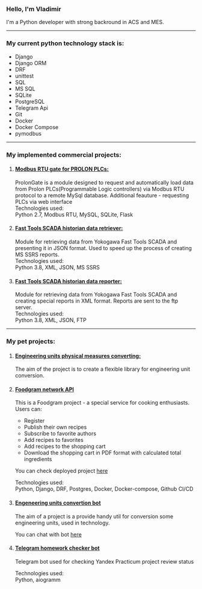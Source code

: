 ### Hello, I'm Vladimir

I'm a Python developer with strong backround in ACS and MES. 

---

### My current python technology stack is: 
 - Django
 - Django ORM
 - DRF
 - unittest
 - SQL
 - MS SQL
 - SQLite
 - PostgreSQL
 - Telegram Api
 - Git
 - Docker
 - Docker Compose
 - pymodbus

---

### **My implemented commercial projects:**
 1. #### <u>[Modbus RTU gate for PROLON PLCs:](https://github.com/ead3471/prolon_gate)</u>
    ProlonGate is a module designed to request and automatically load data from Prolon PLCs(Programmable Logic controllers) via Modbus RTU protocol to a remote MySql database. Additional feauture - requesting PLCs via web interface\
    Technologies used:\
    Python 2.7, Modbus RTU, MySQL, SQLite, Flask

 2. #### <u>[Fast Tools SCADA historian data retriever:](https://github.com/ead3471/ssrs)</u>
    Module for retrieving data from Yokogawa Fast Tools SCADA and presenting it in JSON format. Used to speed up the process of creating MS SSRS reports.\
    Technologies used:\
    Python 3.8, XML, JSON, MS SSRS

 3. #### <u>[Fast Tools SCADA historian data reporter:](https://github.com/ead3471/masdu)</u>
    Module for retrieving data from Yokogawa Fast Tools SCADA and creating special reports in XML format. Reports are sent to the ftp server.\
    Technologies used:\
    Python 3.8, XML, JSON, FTP

---

### **My pet projects:**
1. #### <u>[Engineering units physical measures converting:](https://github.com/ead3471/eng_unit_converter)</u>
    The aim of the project is to create a flexible library for engineering unit conversion.

2. #### <u>[Foodgram  network API](https://github.com/ead3471/foodgram-project-react)</u>
    This is a Foodgram project - a special service for cooking enthusiasts.\
    Users can:
    - Register
    - Publish their own recipes
    - Subscribe to favorite authors
    - Add recipes to favorites
    - Add recipes to the shopping cart
    - Download the shopping cart in PDF format with calculated total ingredients

    You can check deployed project [here](http://158.160.44.52/recipes)

    Technologies used:\
    Python, Django, DRF, Postgres, Docker, Docker-compose, Github CI/CD

3. #### <u>[Engeneering units convertion bot](https://github.com/ead3471/eng_converter_bot)</u>
    The aim of a project is a provide handy util for conversion some engineering units, used in technology.

    You can chat with bot [here](https://t.me/eng_unit_converter_bot)

4. #### <u>[Telegram homework checker bot](https://github.com/ead3471/homework_bot)</u>
    Telegram bot used for checking Yandex Practicum project review status

    Technologies used:\
    Python, aiogramm






